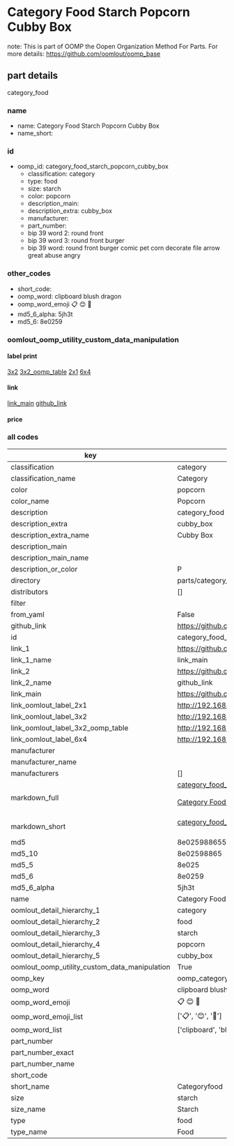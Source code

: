 # Category Food Starch Popcorn Cubby Box  

note: This is part of OOMP the Oopen Organization Method For Parts. For more details: https://github.com/oomlout/oomp_base

##  part details



category_food

### name
* name: Category Food Starch Popcorn Cubby Box
* name_short: 
### id
* oomp_id: category_food_starch_popcorn_cubby_box
  * classification: category
  * type: food
  * size: starch
  * color: popcorn
  * description_main: 
  * description_extra: cubby_box
  * manufacturer: 
  * part_number: 
  * bip 39 word 2: round front
  * bip 39 word 3: round front burger
  * bip 39 word: round front burger comic pet corn decorate file arrow great abuse angry

### other_codes
* short_code: 
* oomp_word: clipboard blush dragon
* oomp_word_emoji :clipboard: :blush: :dragon:
* md5_6_alpha: 5jh3t
* md5_6: 8e0259






### oomlout_oomp_utility_custom_data_manipulation
#### label print
[3x2](http://192.168.1.245:1112/?label=oomp%205jh3t)
[3x2_oomp_table](http://192.168.1.107:1112/?label=oomp%205jh3t)
[2x1](http://192.168.1.242:1112/?label=oomp%205jh3t)
[6x4](http://192.168.1.55:1112/?label=oomp%205jh3t)    

#### link

[link_main](https://github.com/oomlout/oomlout_oomp_current_version_messy/tree/main/parts/category_food_starch_popcorn_cubby_box) [github_link](https://github.com/oomlout/oomlout_oomp_part_src/tree/main/parts/category_food_starch_popcorn_cubby_box)                             

#### price







### all codes 
| key | value |  
| --- | --- |  
| classification | category |  
| classification_name | Category |  
| color | popcorn |  
| color_name | Popcorn |  
| description | category_food |  
| description_extra | cubby_box |  
| description_extra_name | Cubby Box |  
| description_main |  |  
| description_main_name |  |  
| description_or_color | P  |  
| directory | parts/category_food_starch_popcorn_cubby_box |  
| distributors | [] |  
| filter |  |  
| from_yaml | False |  
| github_link | https://github.com/oomlout/oomlout_oomp_part_src/tree/main/parts/category_food_starch_popcorn_cubby_box |  
| id | category_food_starch_popcorn_cubby_box |  
| link_1 | https://github.com/oomlout/oomlout_oomp_current_version_messy/tree/main/parts/category_food_starch_popcorn_cubby_box |  
| link_1_name | link_main |  
| link_2 | https://github.com/oomlout/oomlout_oomp_part_src/tree/main/parts/category_food_starch_popcorn_cubby_box |  
| link_2_name | github_link |  
| link_main | https://github.com/oomlout/oomlout_oomp_current_version_messy/tree/main/parts/category_food_starch_popcorn_cubby_box |  
| link_oomlout_label_2x1 | http://192.168.1.242:1112/?label=oomp%205jh3t |  
| link_oomlout_label_3x2 | http://192.168.1.245:1112/?label=oomp%205jh3t |  
| link_oomlout_label_3x2_oomp_table | http://192.168.1.107:1112/?label=oomp%205jh3t |  
| link_oomlout_label_6x4 | http://192.168.1.55:1112/?label=oomp%205jh3t |  
| manufacturer |  |  
| manufacturer_name |  |  
| manufacturers | [] |  
| markdown_full | [category_food_starch_popcorn_cubby_box](https://github.com/oomlout/oomlout_oomp_current_version_messy/tree/main/parts/category_food_starch_popcorn_cubby_box)<br>[](https://github.com/oomlout/oomlout_oomp_current_version_messy/tree/main/parts/category_food_starch_popcorn_cubby_box)<br>[Category Food Starch Popcorn Cubby Box](https://github.com/oomlout/oomlout_oomp_current_version_messy/tree/main/parts/category_food_starch_popcorn_cubby_box)<br><br> |  
| markdown_short | [category_food_starch_popcorn_cubby_box](https://github.com/oomlout/oomlout_oomp_current_version_messy/tree/main/parts/category_food_starch_popcorn_cubby_box)<br><br> |  
| md5 | 8e02598865562720c1d1b2e43d5755e3 |  
| md5_10 | 8e02598865 |  
| md5_5 | 8e025 |  
| md5_6 | 8e0259 |  
| md5_6_alpha | 5jh3t |  
| name | Category Food Starch Popcorn Cubby Box |  
| oomlout_detail_hierarchy_1 | category |  
| oomlout_detail_hierarchy_2 | food |  
| oomlout_detail_hierarchy_3 | starch |  
| oomlout_detail_hierarchy_4 | popcorn |  
| oomlout_detail_hierarchy_5 | cubby_box |  
| oomlout_oomp_utility_custom_data_manipulation | True |  
| oomp_key | oomp_category_food_starch_popcorn_cubby_box |  
| oomp_word | clipboard blush dragon |  
| oomp_word_emoji | :clipboard: :blush: :dragon: |  
| oomp_word_emoji_list | [':clipboard:', ':blush:', ':dragon:'] |  
| oomp_word_list | ['clipboard', 'blush', 'dragon'] |  
| part_number |  |  
| part_number_exact |  |  
| part_number_name |  |  
| short_code |  |  
| short_name | Categoryfood |  
| size | starch |  
| size_name | Starch |  
| type | food |  
| type_name | Food |  
